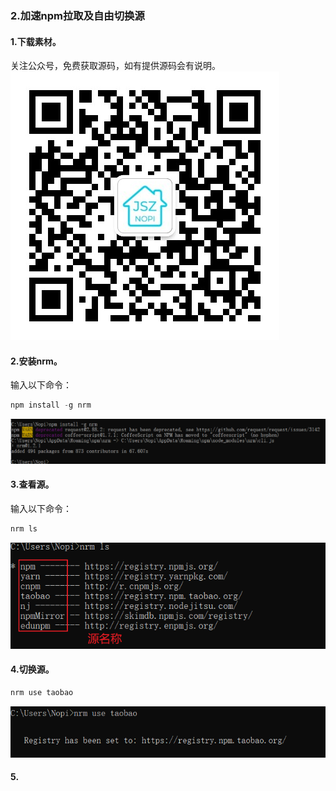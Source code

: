 ### 2.加速npm拉取及自由切换源
#### 1.下载素材。
关注公众号，免费获取源码，如有提供源码会有说明。
![title](https://raw.githubusercontent.com/JSZNopi/JSZImage/master/gitnote/2019/10/30/WXCODE-1572446034519.jpeg)

#### 2.安装nrm。
输入以下命令：
```java
npm install -g nrm
```
![title](https://raw.githubusercontent.com/JSZNopi/JSZImage/master/gitnote/2020/03/01/1-1583074380639.png)


#### 3.查看源。
输入以下命令：
```java
nrm ls
```
![title](https://raw.githubusercontent.com/JSZNopi/JSZImage/master/gitnote/2020/03/01/2-1583074388290.png)

#### 4.切换源。
```java
nrm use taobao
```
![title](https://raw.githubusercontent.com/JSZNopi/JSZImage/master/gitnote/2020/03/01/3-1583074393657.png)

#### 5.



